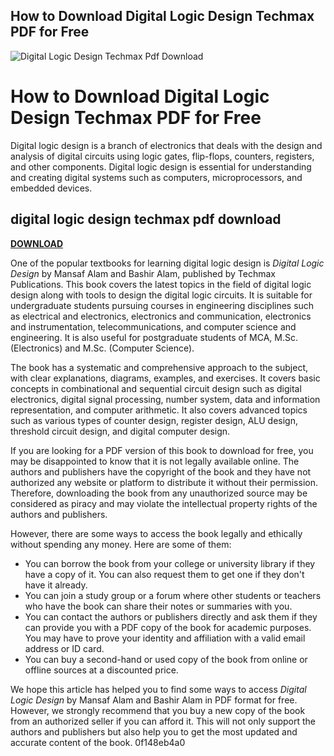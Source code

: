 ## How to Download Digital Logic Design Techmax PDF for Free

 
![Digital Logic Design Techmax Pdf Download](https://encrypted-tbn3.gstatic.com/images?q=tbn:ANd9GcSgVwDBbo3SjHCc3JpKOjax1AfvnknlhdPBguLUC6010ZWYbGQdKvK0UZo)

 
# How to Download Digital Logic Design Techmax PDF for Free
 
Digital logic design is a branch of electronics that deals with the design and analysis of digital circuits using logic gates, flip-flops, counters, registers, and other components. Digital logic design is essential for understanding and creating digital systems such as computers, microprocessors, and embedded devices.
 
## digital logic design techmax pdf download


[**DOWNLOAD**](https://www.google.com/url?q=https%3A%2F%2Furllie.com%2F2tLhCL&sa=D&sntz=1&usg=AOvVaw09V1Dg82jar6YzwHca7exO)

 
One of the popular textbooks for learning digital logic design is *Digital Logic Design* by Mansaf Alam and Bashir Alam, published by Techmax Publications. This book covers the latest topics in the field of digital logic design along with tools to design the digital logic circuits. It is suitable for undergraduate students pursuing courses in engineering disciplines such as electrical and electronics, electronics and communication, electronics and instrumentation, telecommunications, and computer science and engineering. It is also useful for postgraduate students of MCA, M.Sc. (Electronics) and M.Sc. (Computer Science).
 
The book has a systematic and comprehensive approach to the subject, with clear explanations, diagrams, examples, and exercises. It covers basic concepts in combinational and sequential circuit design such as digital electronics, digital signal processing, number system, data and information representation, and computer arithmetic. It also covers advanced topics such as various types of counter design, register design, ALU design, threshold circuit design, and digital computer design.
 
If you are looking for a PDF version of this book to download for free, you may be disappointed to know that it is not legally available online. The authors and publishers have the copyright of the book and they have not authorized any website or platform to distribute it without their permission. Therefore, downloading the book from any unauthorized source may be considered as piracy and may violate the intellectual property rights of the authors and publishers.
 
However, there are some ways to access the book legally and ethically without spending any money. Here are some of them:
 
- You can borrow the book from your college or university library if they have a copy of it. You can also request them to get one if they don't have it already.
- You can join a study group or a forum where other students or teachers who have the book can share their notes or summaries with you.
- You can contact the authors or publishers directly and ask them if they can provide you with a PDF copy of the book for academic purposes. You may have to prove your identity and affiliation with a valid email address or ID card.
- You can buy a second-hand or used copy of the book from online or offline sources at a discounted price.

We hope this article has helped you to find some ways to access *Digital Logic Design* by Mansaf Alam and Bashir Alam in PDF format for free. However, we strongly recommend that you buy a new copy of the book from an authorized seller if you can afford it. This will not only support the authors and publishers but also help you to get the most updated and accurate content of the book.
 0f148eb4a0
